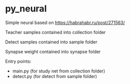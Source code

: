 # py_neural
Simple neural based on https://habrahabr.ru/post/271563/

Teacher samples contained into collection folder

Detect samples contained into sample folder

Synapse weight contained into synapse folder

Entry points:
- main.py (for study net from collection folder)
- detect.py (for detect from sample folder)